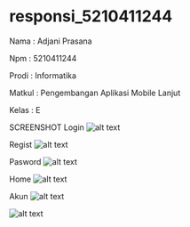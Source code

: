   # responsi_5210411244

Nama    : Adjani Prasana

Npm     : 5210411244

Prodi   : Informatika

Matkul  : Pengembangan Aplikasi Mobile Lanjut

Kelas   : E

SCREENSHOT
Login
![alt text](https://github.com/Adjani41/5210411244_Adjani-Prasana/blob/main/screenshot/Screenshot%201.png?rw=true)

Regist
![alt text](https://github.com/Adjani41/5210411244_Adjani-Prasana/blob/main/screenshot/Screenshot%202.png?raw=true)

Pasword
![alt text](https://github.com/Adjani41/5210411244_Adjani-Prasana/blob/main/screenshot/Screenshot%203.png?raw=true)

Home
![alt text](https://github.com/Adjani41/5210411244_Adjani-Prasana/blob/main/screenshot/Screenshot%204.png?raw=true)

Akun
![alt text](https://github.com/Adjani41/5210411244_Adjani-Prasana/blob/main/screenshot/Screenshot%205.png?raw=true)

![alt text](https://github.com/Adjani41/5210411244_Adjani-Prasana/blob/main/screenshot/Screenshot%206.png?raw=true)




